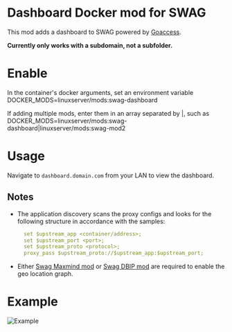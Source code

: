 # Dashboard Docker mod for SWAG

This mod adds a dashboard to SWAG powered by [Goaccess](https://goaccess.io/).

**Currently only works with a subdomain, not a subfolder.**

# Enable

In the container's docker arguments, set an environment variable DOCKER_MODS=linuxserver/mods:swag-dashboard

If adding multiple mods, enter them in an array separated by |, such as DOCKER_MODS=linuxserver/mods:swag-dashboard|linuxserver/mods:swag-mod2

# Usage

Navigate to `dashboard.domain.com` from your LAN to view the dashboard.

## Notes 
- The application discovery scans the proxy configs and looks for the following structure in accordance with the samples:
  ```yaml
    set $upstream_app <container/address>;
    set $upstream_port <port>;
    set $upstream_proto <protocol>;
    proxy_pass $upstream_proto://$upstream_app:$upstream_port;
    ```
- Either [Swag Maxmind mod](https://github.com/linuxserver/docker-mods/tree/swag-maxmind) or [Swag DBIP mod](https://github.com/linuxserver/docker-mods/tree/swag-dbip) are required to enable the geo location graph.

# Example
![Example](.assets/example.png)
